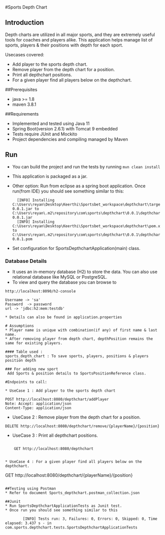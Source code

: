 #Sports Depth Chart

## Introduction
Depth charts are utilized in all major sports, and they are extremely useful tools for coaches and players alike. This application helps manage list of sports, players & their positions with depth for each sport. 

Usecases covered:
* Add player to the sports depth chart.
* Remove player from the depth chart for a position.
* Print all depthchart positions.
* For a given player find all players below on the depthchart.

##Prerequisites
* java >= 1.8
* maven 3.8.1

##Requirements
* Implemented and tested using Java 11
* Spring Boot(version 2.6.1) with Tomcat 9 embedded
* Tests require JUnit and Mockito
* Project dependencies and compiling managed by Maven

## Run
* You can build the project and run the tests by running ```mvn clean install```
* This application is packaged as a jar.
* Other option: Run from eclipse as a spring boot application.
Once run(from IDE) you should see something similar to this:

		[INFO] Installing C:\Users\reyan\Desktop\Keerthi\Sportsbet_workspace\depthchart\target\depthchart-0.0.1.jar to C:\Users\reyan\.m2\repository\com\sports\depthchart\0.0.1\depthchart-0.0.1.jar
		[INFO] Installing C:\Users\reyan\Desktop\Keerthi\Sportsbet_workspace\depthchart\pom.xml to C:\Users\reyan\.m2\repository\com\sports\depthchart\0.0.1\depthchart-0.0.1.pom 
* Set configuration for SportsDepthchartApplication(main) class. 

### Database Details
* It uses an in-memory database (H2) to store the data. You can also use relational database like MySQL or PostgreSQL.
* To view and query the database you can browse to 

```http://localhost:8090/h2-console ```

	Username -> 'sa'
	Password  -> password 
	url -> 'jdbc:h2:mem:testdb' 
```
* Details can also be found in application.properties

# Assumptions
* Player name is unique with combination(if any) of first name & last name.
* After removing player from depth chart, depthPosition remains the same for existing players.

#### Table used :
sports_depth_chart : To save sports, players, positions & players position depth

### For adding new sport
 Add Sports & position details to SportsPositionReference class.
 
#Endpoints to call:

* UseCase 1 : Add player to the sports depth chart
```
	
	POST http://localhost:8080/depthchart/addPlayer	
	Note: Accept: application/json
	Content-Type: application/json



* UseCase 2 : Remove player from the depth chart for a position. 

```
DELETE http://localhost:8080/depthchart/remove/{playerName}/{position}
```

* UseCase 3 : Print all depthchart positions.
```
	
	GET http://localhost:8080/depthchart


* UseCase 4 : For a given player find all players below on the depthchart.

```
GET http://localhost:8080/depthchart/{playerName}/{position}
```

##Testing using Postman
* Refer to document Sports_depthchart.postman_collection.json 

##Junit
* Run SportsDepthchartApplicationTests as Junit test.
* Once run you should see something similar to this

		[INFO] Tests run: 3, Failures: 0, Errors: 0, Skipped: 0, Time elapsed: 3.437 s - in com.sports.depthchart.tests.SportsDepthchartApplicationTests
		



